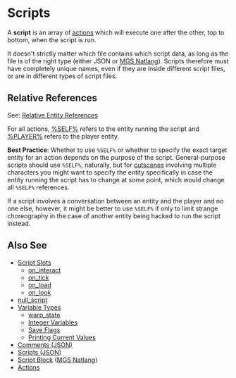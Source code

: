 # Scripts

A **script** is an array of [actions](actions) which will execute one after the other, top to bottom, when the script is run.

It doesn't strictly matter which file contains which script data, as long as the file is of the right type (either JSON or [MGS Natlang](mgs/mgs_natlang)). Scripts therefore must have completely unique names, even if they are inside different script files, or are in different types of script files.

## Relative References

See: [Relative Entity References](entities/relative_entity_references)

For all actions, [%SELF%](entities/_SELF_) refers to the entity running the script and [%PLAYER%](entities/_PLAYER_) refers to the player entity.

**Best Practice**: Whether to use `%SELF%` or whether to specify the exact target entity for an action depends on the purpose of the script. General-purpose scripts should use `%SELF%`, naturally, but for [cutscenes](techniques/cutscenes) involving multiple characters you might want to specify the entity specifically in case the entity running the script has to change at some point, which would change all `%SELF%` references.

If a script involves a conversation between an entity and the player and no one else, however, it might be better to use `%SELF%` if only to limit strange choreography in the case of another entity being hacked to run the script instead.

## Also See

- [Script Slots](scripts/script_slots)
	- [on_interact](scripts/on_interact)
	- [on_tick](scripts/on_tick)
	- [on_load](scripts/on_load)
	- [on_look](scripts/on_look)
- [null_script](scripts/null_script)
- [Variable Types](scripts/variable_types)
	- [warp_state](scripts/warp_state)
	- [Integer Variables](scripts/integer_variables)
	- [Save Flags](scripts/save_flags)
	- [Printing Current Values](scripts/printing_current_values)
- [Comments (JSON)](scripts/comments_json)
- [Scripts (JSON)](scripts/scripts_json)
- [Script Block](mgs/script_block) ([MGS Natlang](mgs/mgs_natlang))
- [Actions](Actions)
